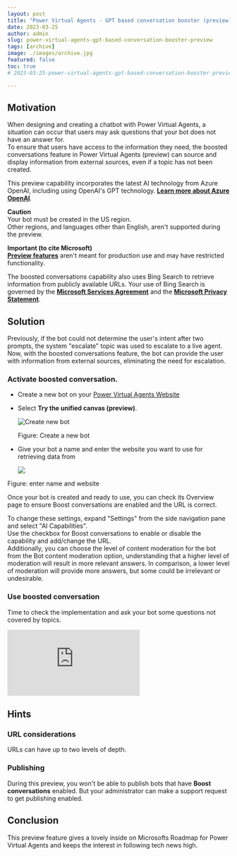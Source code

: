```yaml
---
layout: post
title: "Power Virtual Agents - GPT based conversation booster (preview)"
date: 2023-03-25
author: admin
slug: power-virtual-agents-gpt-based-conversation-booster-preview
tags: [archive]
image: ./images/archive.jpg
featured: false
toc: true
# 2023-03-25-power-virtual-agents-gpt-based-conversation-booster-preview

---
```


## Motivation

When designing and creating a chatbot with Power Virtual Agents, a situation can occur that users may ask questions that your bot does not have an answer for.  
To ensure that users have access to the information they need, the boosted conversations feature in Power Virtual Agents (preview) can source and display information from external sources, even if a topic has not been created.

This preview capability incorporates the latest AI technology from Azure OpenAI, including using OpenAI's GPT technology. [**Learn more about Azure OpenAI**](https://learn.microsoft.com/en-us/legal/cognitive-services/openai/transparency-note).

 **Caution**  
 Your bot must be created in the US region.  
 Other regions, and languages other than English, aren't supported during the preview.

 **Important (to cite Microsoft)**  
 [**Preview features**](https://go.microsoft.com/fwlink/?linkid=2189520) aren't meant for production use and may have restricted functionality.
 
 The boosted conversations capability also uses Bing Search to retrieve information from publicly available URLs. Your use of Bing Search is governed by the [**Microsoft Services Agreement**](https://go.microsoft.com/fwlink/?linkid=2178408) and the [**Microsoft Privacy Statement**](https://go.microsoft.com/fwlink/?LinkId=521839).

## Solution

Previously, if the bot could not determine the user's intent after two prompts, the system "escalate" topic was used to escalate to a live agent. Now, with the boosted conversations feature, the bot can provide the user with information from external sources, eliminating the need for escalation.

### Activate boosted conversation.

* Create a new bot on your [Power Virtual Agents Website](https://web.powerva.microsoft.com)
    
* Select **Try the unified canvas (preview)**.
    
    ![Create new bot]({{site.baseurl}}/images/clfny97200d0iswnv7pq0fmzm.md/8be9b856-c521-4899-93ed-8fad97a6fb6c.png)
    
    Figure: Create a new bot
    
* Give your bot a name and enter the website you want to use for retrieving data from
    
    ![]({{site.baseurl}}/images/clfny97200d0iswnv7pq0fmzm.md/5fb7318e-13b7-4188-b184-cbcef58bdcd6.png)
    

Figure: enter name and website

Once your bot is created and ready to use, you can check its Overview page to ensure Boost conversations are enabled and the URL is correct.  
  
To change these settings, expand "Settings" from the side navigation pane and select "AI Capabilities".  
Use the checkbox for Boost conversations to enable or disable the capability and add/change the URL.  
Additionally, you can choose the level of content moderation for the bot from the Bot content moderation option, understanding that a higher level of moderation will result in more relevant answers. In comparison, a lower level of moderation will provide more answers, but some could be irrelevant or undesirable.

### Use boosted conversation

Time to check the implementation and ask your bot some questions not covered by topics.

<p><iframe src="https://www.youtube-nocookie.com/embed/_QLckAWJC0I" loading="lazy" frameborder="0" allowfullscreen></iframe></p>


## Hints

### **URL considerations**

URLs can have up to two levels of depth.

### **Publishing**

During this preview, you won't be able to publish bots that have **Boost conversations** enabled. But your administrator can make a support request to get publishing enabled.

## Conclusion

This preview feature gives a lovely inside on Microsofts Roadmap for Power Virtual Agents and keeps the interest in following tech news high.

